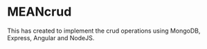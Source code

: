 # MEANcrud
This has created to implement the crud operations using MongoDB, Express, Angular and NodeJS.
